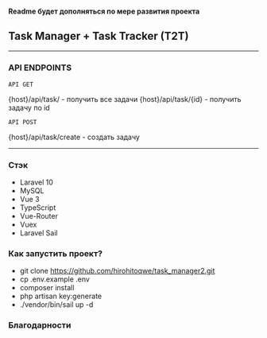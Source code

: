 #### Readme будет дополняться по мере развития проекта

## Task Manager + Task Tracker (T2T)

----------------

### API ENDPOINTS

```
API GET
```
{host}/api/task/ - получить все задачи
{host}/api/task/{id} - получить задачу по id
```
API POST
```
{host}/api/task/create - создать задачу

----------------

### Стэк

- Laravel 10
- MySQL
- Vue 3
- TypeScript
- Vue-Router
- Vuex
- Laravel Sail

### Как запустить проект?

- git clone https://github.com/hirohitoqwe/task_manager2.git
- cp .env.example .env
- composer install
- php artisan key:generate
- ./vendor/bin/sail up -d

### Благодарности
